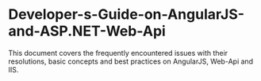 # Developer-s-Guide-on-AngularJS-and-ASP.NET-Web-Api
This document covers the frequently encountered issues with their resolutions, basic concepts and best practices on AngularJS, Web-Api and IIS.
